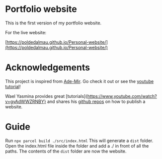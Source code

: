 # Portfolio website

This is the first version of my portfolio website.

For the live website:

[https://poldedalmau.github.io/Personal-website/](https://poldedalmau.github.io/Personal-website/)

# Acknowledgements

This project is inspired from [Ade-Mir](https://github.com/Ade-mir/html-css-js-portfolio-tutorial-2). Go check it out or see the [youtube tutorial](https://www.youtube.com/watch?v=ldwlOzRvYOU)!

Wael Yasmina provides great [tutorials]{https://www.youtube.com/watch?v=gyAdWWZRNBY} and shares his [github repos](https://github.com/WaelYasmina/drivingquiz) on how to publish a website.

# Guide

Run ```npx parcel build ./src/index.html```
This will generate a ```dist``` folder. Open the index.html file inside the folder and add a ./ in front of all the paths. The contents of the ```dist``` folder are now the website.